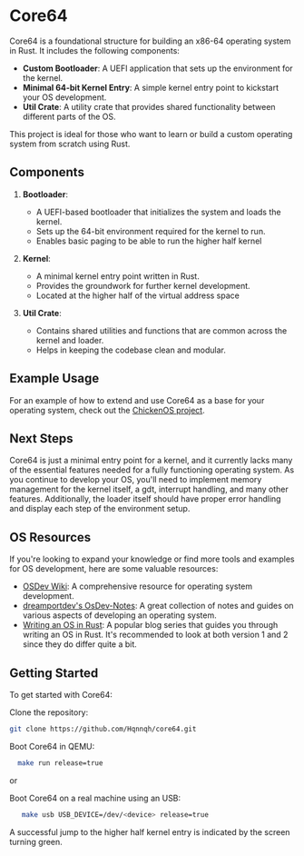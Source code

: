 # Core64

Core64 is a foundational structure for building an x86-64 operating system in Rust. It includes the following components:

- **Custom Bootloader**: A UEFI application that sets up the environment for the kernel.
- **Minimal 64-bit Kernel Entry**: A simple kernel entry point to kickstart your OS development.
- **Util Crate**: A utility crate that provides shared functionality between different parts of the OS.

This project is ideal for those who want to learn or build a custom operating system from scratch using Rust.

## Components

1. **Bootloader**:
    - A UEFI-based bootloader that initializes the system and loads the kernel.
    - Sets up the 64-bit environment required for the kernel to run.
    - Enables basic paging to be able to run the higher half kernel

2. **Kernel**:
    - A minimal kernel entry point written in Rust.
    - Provides the groundwork for further kernel development.
    - Located at the higher half of the virtual address space

3. **Util Crate**:
    - Contains shared utilities and functions that are common across the kernel and loader.
    - Helps in keeping the codebase clean and modular.

## Example Usage

For an example of how to extend and use Core64 as a base for your operating system, check out the [ChickenOS project](https://github.com/chickensoftware/os).

## Next Steps
Core64 is just a minimal entry point for a kernel, and it currently lacks many of the essential features needed for a fully functioning operating system. As you continue to develop your OS, you'll need to implement memory management for the kernel itself, a gdt, interrupt handling, and many other features. Additionally, the loader itself should have proper error handling and display each step of the environment setup.

## OS Resources

If you're looking to expand your knowledge or find more tools and examples for OS development, here are some valuable resources:

- [OSDev Wiki](https://wiki.osdev.org/Main_Page): A comprehensive resource for operating system development.
- [dreamportdev's OsDev-Notes](https://github.com/dreamportdev/Osdev-Notes): A great collection of notes and guides on various aspects of developing an operating system.
- [Writing an OS in Rust](https://os.phil-opp.com/): A popular blog series that guides you through writing an OS in Rust. It's recommended to look at both version 1 and 2 since they do differ quite a bit.

## Getting Started

To get started with Core64:

Clone the repository:
   ```sh
   git clone https://github.com/Hqnnqh/core64.git
   ``` 
   
Boot Core64 in QEMU:
 ```sh
   make run release=true
``` 
or

Boot Core64 on a real machine using an USB:
```sh
   make usb USB_DEVICE=/dev/<device> release=true
``` 

A successful jump to the higher half kernel entry is indicated by the screen turning green.